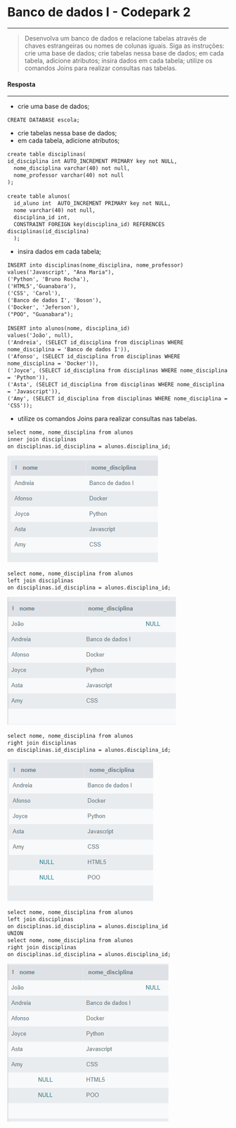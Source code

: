 # Banco de dados I - Codepark 2
***

>Desenvolva um banco de dados e relacione tabelas através de chaves estrangeiras ou nomes de colunas iguais. Siga as instruções:
>crie uma base de dados; 
>crie tabelas nessa base de dados;
>em cada tabela, adicione atributos;
>insira dados em cada tabela;
>utilize os comandos Joins para realizar consultas nas tabelas. 

#### Resposta
***

- crie uma base de dados; 

```
CREATE DATABASE escola;
```
- crie tabelas nessa base de dados;
- em cada tabela, adicione atributos;

```
create table disciplinas(
id_disciplina int AUTO_INCREMENT PRIMARY key not NULL,
  nome_disciplina varchar(40) not null,
  nome_professor varchar(40) not null
);

create table alunos(
  id_aluno int  AUTO_INCREMENT PRIMARY key not NULL,
  nome varchar(40) not null,
  disciplina_id int,
  CONSTRAINT FOREIGN key(disciplina_id) REFERENCES disciplinas(id_disciplina)
  );
```

- insira dados em cada tabela;
```
INSERT into disciplinas(nome_disciplina, nome_professor)
values('Javascript', "Ana Maria"), 
('Python', 'Bruno Rocha'), 
('HTML5','Guanabara'),
('CSS', 'Carol'),
('Banco de dados I', 'Boson'),
('Docker', 'Jeferson'),
("POO", "Guanabara");

INSERT into alunos(nome, disciplina_id)
values('João', null),
('Andreia', (SELECT id_disciplina from disciplinas WHERE nome_disciplina = 'Banco de dados I')),
('Afonso', (SELECT id_disciplina from disciplinas WHERE nome_disciplina = 'Docker')),
('Joyce', (SELECT id_disciplina from disciplinas WHERE nome_disciplina = 'Python')),
('Asta', (SELECT id_disciplina from disciplinas WHERE nome_disciplina = 'Javascript')),
('Amy', (SELECT id_disciplina from disciplinas WHERE nome_disciplina = 'CSS'));
```
- utilize os comandos Joins para realizar consultas nas tabelas.

```
select nome, nome_disciplina from alunos
inner join disciplinas 
on disciplinas.id_disciplina = alunos.disciplina_id;
```
![inner join](codepark1/Screenshot_1.png)

```
select nome, nome_disciplina from alunos
left join disciplinas 
on disciplinas.id_disciplina = alunos.disciplina_id;
```
![left join](codepark1/Screenshot_2.png)

```
select nome, nome_disciplina from alunos
right join disciplinas 
on disciplinas.id_disciplina = alunos.disciplina_id;
```
![right join](codepark1/Screenshot_3.png)

```
select nome, nome_disciplina from alunos
left join disciplinas 
on disciplinas.id_disciplina = alunos.disciplina_id
UNION
select nome, nome_disciplina from alunos
right join disciplinas 
on disciplinas.id_disciplina = alunos.disciplina_id;
```
![full join](codepark1/Screenshot_4.png)
